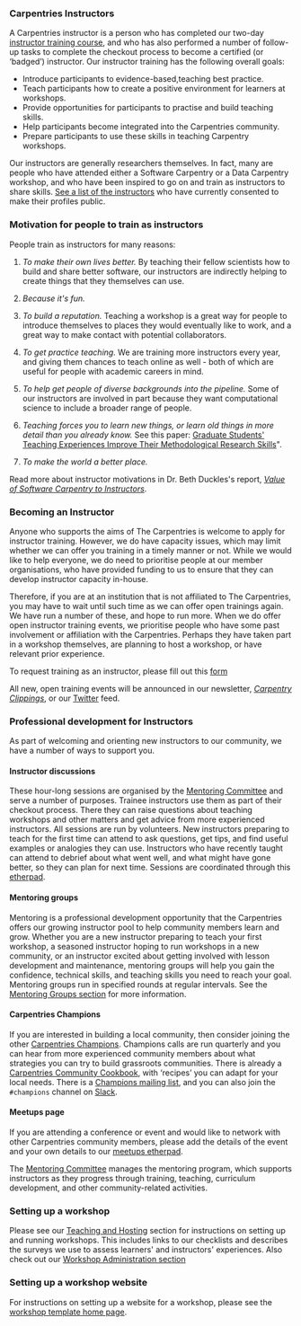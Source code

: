 ### Carpentries Instructors

A Carpentries instructor is a person who has completed our two-day [instructor training course](http://carpentries.github.io/instructor-training/), and who has also performed a number of follow-up tasks to complete the checkout process to become a certified (or ‘badged’) instructor. Our instructor training has the following overall goals:

- Introduce participants to evidence-based,teaching best practice.
- Teach participants how to create a positive environment for learners at workshops.
- Provide opportunities for participants to practise and build teaching skills.
- Help participants become integrated into the Carpentries community.
- Prepare participants to use these skills in teaching Carpentry workshops.

Our instructors are generally researchers themselves. In fact, many are people who have attended either a Software Carpentry or a Data Carpentry workshop, and who have been inspired to go on and train as instructors to share skills. [See a list of the instructors](https://carpentries.org/instructors/) who have currently consented to make their profiles public. 

### Motivation for people to train as instructors

People train as instructors for many reasons:

1. *To make their own lives better.* By teaching their fellow scientists how to build and share better software, our instructors are indirectly helping to create things that they themselves can use.

2. *Because it's fun.* 

3. *To build a reputation.* Teaching a workshop is a great way for people to introduce themselves to places they would eventually like to work, and a great way to make contact with potential collaborators.

4. *To get practice teaching.* We are training more instructors every year, and giving them chances to teach online as well - both of which are useful for people with academic careers in mind.

5. *To help get people of diverse backgrounds into the pipeline.* Some of our instructors are involved in part because they want computational science to include a broader range of people.

6. *Teaching forces you to learn new things, or learn old things in more detail than you already know.* See this paper: [Graduate Students' Teaching Experiences Improve Their Methodological Research Skills](http://science.sciencemag.org/content/333/6045/1037)".

7. *To make the world a better place.* 

Read more about instructor motivations in Dr. Beth Duckles's report, [*Value of Software Carpentry to Instructors*](https://software-carpentry.org/files/bib/duckles-instructor-engagement-2016.pdf).

### Becoming an Instructor

Anyone who supports the aims of The Carpentries is welcome to apply for instructor training. However, we do have capacity issues, which may limit whether we can offer you training in a timely manner or not. While we would like to help everyone, we do need to prioritise people at our member organisations, who have provided funding to us to ensure that they can develop instructor capacity in-house. 

Therefore, if you are at an institution that is not affiliated to The Carpentries, you may have to wait until such time as we can offer open trainings again. We have run a number of these, and hope to run more. When we do offer open instructor training events, we prioritise people who have some past involvement or affiliation with the Carpentries. Perhaps they have taken part in a workshop themselves, are planning to host a workshop, or have relevant prior experience. 

To request training as an instructor, please fill out this [form](https://amy.software-carpentry.org/forms/request_training/)

All new, open training events will be announced in our newsletter, [*Carpentry Clippings*](http://eepurl.com/cfODMH), or our [Twitter](https://twitter.com/thecarpentries) feed.

### Professional development for Instructors 

As part of welcoming and orienting new instructors to our community, we have a number of ways to support you.

#### Instructor discussions

These hour-long sessions are organised by the [Mentoring Committee](https://docs.carpentries.org/topic_folders/mentoring/mentoring-subcommittee.html) and serve a number of purposes. Trainee instructors use them as part of their checkout process. There they can raise questions about teaching workshops and other matters and get advice from more experienced instructors. All sessions are run by volunteers. New instructors preparing to teach for the first time can attend to ask questions, get tips, and find useful examples or analogies they can use. Instructors who have recently taught can attend to debrief about what went well, and what might have gone better, so they can plan for next time. Sessions are coordinated through this [etherpad](https://pad.carpentries.org/instructor-discussion). 


#### Mentoring groups

Mentoring is a professional development opportunity that the Carpentries offers our growing instructor pool to help community members learn and grow. Whether you are a new instructor preparing to teach your first workshop, a seasoned instructor hoping to run workshops in a new community, or an instructor excited about getting involved with lesson development and maintenance, mentoring groups will help you gain the confidence, technical skills, and teaching skills you need to reach your goal. Mentoring groups run in specified rounds at regular intervals. See the [Mentoring Groups section](https://docs.carpentries.org/topic_folders/mentoring/mentoring-groups.html) for more information. 

#### Carpentries Champions

If you are interested in building a local community, then consider joining the other [Carpentries Champions](https://pad.carpentries.org/champions). Champions calls are run quarterly and you can hear from more experienced community members about what strategies you can try to build grassroots communities. There is already a [Carpentries Community Cookbook](https://cookbook.carpentries.org/), with ‘recipes’ you can adapt for your local needs. There is a [Champions mailing list](https://carpentries.topicbox.com/groups/champions), and you can also join the `#champions` channel on [Slack](https://swc-slack-invite.herokuapp.com/).

#### Meetups page

If you are attending a conference or event and would like to network with other Carpentries community members, please add the details of the event and your own details to our [meetups etherpad](https://pad.carpentries.org/swc-events-meetup).

The [Mentoring Committee](https://docs.carpentries.org/topic_folders/mentoring/mentoring-subcommittee.html) manages the mentoring program, which supports instructors as they progress through training, teaching, curriculum development, and other community-related activities.


### Setting up a workshop

Please see our [Teaching and Hosting](https://docs.carpentries.org/topic_folders/hosts_instructors/index.html) section for instructions on setting up and running workshops. This includes links to our checklists and describes the surveys we use to assess learners' and instructors' experiences. Also check out our [Workshop Administration section](https://docs.carpentries.org/topic_folders/workshop_administration/index.html)

### Setting up a workshop website

For instructions on setting up a website for a workshop, please see the [workshop template home page](https://github.com/carpentries/workshop-template).
